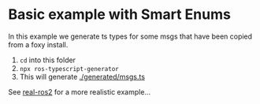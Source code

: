 # Basic example with Smart Enums

In this example we generate ts types for some msgs that have been copied from a foxy install.

1. `cd` into this folder
2. `npx ros-typescript-generator`
3. This will generate [./generated/msgs.ts](./generated/msgs.ts)

See [real-ros2](../real-ros2/) for a more realistic example...